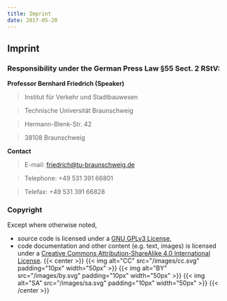 ```yaml
---
title: Imprint
date: 2017-05-20
---
```


## Imprint

### Responsibility under the German Press Law §55 Sect. 2 RStV:

**Professor Bernhard Friedrich (Speaker)**

> Institut für Verkehr und Stadtbauwesen

> Technische Universität Braunschweig

> Hermann-Blenk-Str. 42 

> 38108 Braunschweig

**Contact**

> E-mail: friedrich@tu-braunschweig.de

> Telephone: +49 531 391 66801

> Telefax: +49 531 391 66828


### Copyright

Except where otherwise noted,

* source code is licensed under a [GNU GPLv3 License](https://www.gnu.org/licenses/gpl-3.0.html),
* code documentation and other content (e.g. text, images) is licensed under a [Creative Commons Attribution-ShareAlike 4.0 International License](https://creativecommons.org/licenses/by-sa/4.0/).
{{< center >}}
{{< img alt="CC" src="/images/cc.svg" padding="10px" width="50px" >}}
{{< img alt="BY" src="/images/by.svg" padding="10px" width="50px" >}}
{{< img alt="SA" src="/images/sa.svg" padding="10px" width="50px" >}}
{{< /center >}}
